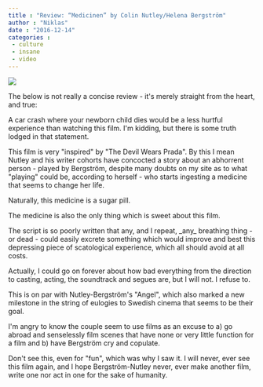 ```yaml
---
title : "Review: “Medicinen” by Colin Nutley/Helena Bergström"
author : "Niklas"
date : "2016-12-14"
categories : 
 - culture
 - insane
 - video
---
```


[![](https://niklasblog.com/wp-content/2016-12-14_0919_03.jpg)](https://niklasblog.com/wp-content/2016-12-14_0919_03.jpg)

The below is not really a concise review - it's merely straight from the heart, and true:

A car crash where your newborn child dies would be a less hurtful experience than watching this film. I'm kidding, but there is some truth lodged in that statement.

This film is very "inspired" by "The Devil Wears Prada". By this I mean Nutley and his writer cohorts have concocted a story about an abhorrent person - played by Bergström, despite many doubts on my site as to what "playing" could be, according to herself - who starts ingesting a medicine that seems to change her life.

Naturally, this medicine is a sugar pill.

The medicine is also the only thing which is sweet about this film.

The script is so poorly written that any, and I repeat, \_any\_ breathing thing - or dead - could easily excrete something which would improve and best this depressing piece of scatological experience, which all should avoid at all costs.

Actually, I could go on forever about how bad everything from the direction to casting, acting, the soundtrack and segues are, but I will not. I refuse to.

This is on par with Nutley-Bergström's "Angel", which also marked a new milestone in the string of eulogies to Swedish cinema that seems to be their goal.

I'm angry to know the couple seem to use films as an excuse to a) go abroad and senselessly film scenes that have none or very little function for a film and b) have Bergström cry and copulate.

Don't see this, even for "fun", which was why I saw it. I will never, ever see this film again, and I hope Bergström-Nutley never, ever make another film, write one nor act in one for the sake of humanity.
